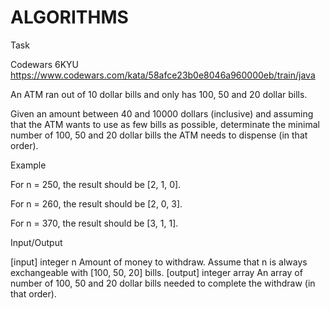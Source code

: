 # ALGORITHMS

Task

Codewars 6KYU https://www.codewars.com/kata/58afce23b0e8046a960000eb/train/java

An ATM ran out of 10 dollar bills and only has 100, 50 and 20 dollar bills.

Given an amount between 40 and 10000 dollars (inclusive) and assuming that the ATM wants to use as few bills as possible, determinate the minimal number of 100, 50 and 20 dollar bills the ATM needs to dispense (in that order).

Example

For n = 250, the result should be [2, 1, 0].

For n = 260, the result should be [2, 0, 3].

For n = 370, the result should be [3, 1, 1].

Input/Output

[input] integer n Amount of money to withdraw. Assume that n is always exchangeable with [100, 50, 20] bills.
[output] integer array An array of number of 100, 50 and 20 dollar bills needed to complete the withdraw (in that order).
